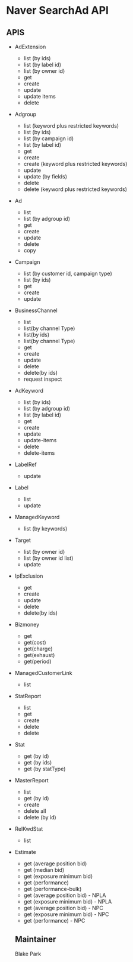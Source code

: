 # Naver SearchAd API

## APIS
* AdExtension
  * list (by ids)
  * list (by label id)
  * list (by owner id)
  * get
  * create
  * update
  * update items
  * delete

* Adgroup
  * list (keyword plus restricted keywords)
  * list (by ids)
  * list (by campaign id)
  * list (by label id)
  * get
  * create
  * create (keyword plus restricted keywords)
  * update
  * update (by fields)
  * delete
  * delete (keyword plus restricted keywords)

* Ad
  * list
  * list (by adgroup id)
  * get
  * create
  * update
  * delete
  * copy

* Campaign
  * list (by customer id, campaign type)
  * list (by ids)
  * get
  * create
  * update

* BusinessChannel
  * list
  * list(by channel Type)
  * list(by ids)
  * list(by channel Type)
  * get
  * create
  * update
  * delete
  * delete(by ids)
  * request inspect

* AdKeyword
  * list (by ids)
  * list (by adgroup id)
  * list (by label id)
  * get
  * create
  * update
  * update-items
  * delete
  * delete-items

* LabelRef
  * update

* Label
  * list
  * update

* ManagedKeyword
  * list (by keywords)

* Target
  * list (by owner id)
  * list (by owner id list)
  * update

* IpExclusion
  * get
  * create
  * update
  * delete
  * delete(by ids)

* Bizmoney
  * get
  * get(cost)
  * get(charge)
  * get(exhaust)
  * get(period)

* ManagedCustomerLink
  * list

* StatReport
  * list
  * get
  * create
  * delete
  * delete

* Stat
  * get (by id)
  * get (by ids)
  * get (by statType)

* MasterReport
  * list
  * get (by id)
  * create
  * delete all
  * delete (by id)

* RelKwdStat
  * list

* Estimate
  * get (average position bid)
  * get (median bid)
  * get (exposure minimum bid)
  * get (performance)
  * get (performance-bulk)
  * get (average position bid) - NPLA
  * get (exposure minimum bid) - NPLA
  * get (average position bid) - NPC
  * get (exposure minimum bid) - NPC
  * get (performance) - NPC

  ## Maintainer
  Blake Park